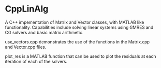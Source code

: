 # CppLinAlg
A C++ impementation of Matrix and Vector classes, with MATLAB like functionality. Capabilities include solving linear systems using GMRES and CG solvers and basic matrix arithmetic.

use_vectors.cpp demonstrates the use of the functions in the Matrix.cpp and Vector.cpp files.

plot_res is a MATLAB function that can be used to plot the residuals at each iteration of each of the solvers.
